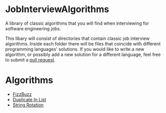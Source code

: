 # JobInterviewAlgorithms
A library of classic algorithms that you will find when interviewing for software engineering jobs.

This libary will consist of directories that contain classic job interview algorithms. Inside each folder there will be
files that coincide with different programming languages' solutions. If you would like to write a new algorithm, or possibly add a new
solution for a different language, feel free to submit a [pull request](https://github.com/AustinTice/JobInterviewAlgorithms/pulls).

# Algorithms
* [FizzBuzz](https://github.com/AustinTice/JobInterviewAlgorithms/tree/master/FizzBuzz)
* [Duplicate In List](https://github.com/AustinTice/JobInterviewAlgorithms/tree/master/DuplicateInList)
* [String Rotation](https://github.com/AustinTice/JobInterviewAlgorithms/tree/master/StringRotation)

